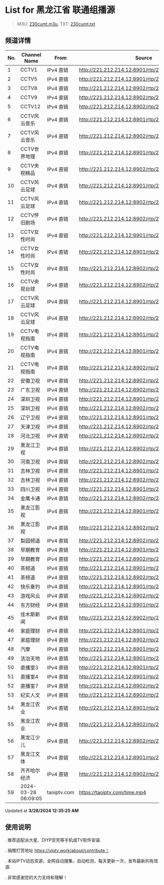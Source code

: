 # List for **黑龙江省 联通组播源**

> M3U: [230cumt.m3u](/230cumt.m3u), TXT: [230cumt.txt](/txt/230cumt.txt)

## 频道详情

| No. | Channel Name | From | Source |
| --- | ------------ | ---- | ------ |
| 1 | CCTV1 | IPv4 直链 | <http://221.212.214.12:8901/rtp/229.58.190.151:5000> |
| 2 | CCTV5 | IPv4 直链 | <http://221.212.214.12:8901/rtp/229.58.190.60:5000> |
| 3 | CCTV8 | IPv4 直链 | <http://221.212.214.12:8902/rtp/229.58.190.63:5000> |
| 4 | CCTV9 | IPv4 直链 | <http://221.212.214.12:8902/rtp/229.58.190.156:5000> |
| 5 | CCTV12 | IPv4 直链 | <http://221.212.214.12:8902/rtp/229.58.190.158:5000> |
| 6 | CCTV风云音乐 | IPv4 直链 | <http://221.212.214.12:8901/rtp/229.58.190.188:5000> |
| 7 | CCTV风云音乐 | IPv4 直链 | <http://221.212.214.12:8902/rtp/229.58.190.188:5000> |
| 8 | CCTV世界地理 | IPv4 直链 | <http://221.212.214.12:8901/rtp/229.58.190.175:5000> |
| 9 | CCTV央视精品 | IPv4 直链 | <http://221.212.214.12:8902/rtp/229.58.190.57:5000> |
| 10 | CCTV风云足球 | IPv4 直链 | <http://221.212.214.12:8901/rtp/229.58.190.190:5000> |
| 11 | CCTV风云足球 | IPv4 直链 | <http://221.212.214.12:8902/rtp/229.58.190.190:5000> |
| 12 | CCTV怀旧剧场 | IPv4 直链 | <http://221.212.214.12:8902/rtp/229.58.190.78:5000> |
| 13 | CCTV女性时尚 | IPv4 直链 | <http://221.212.214.12:8901/rtp/229.58.190.187:5000> |
| 14 | CCTV女性时尚 | IPv4 直链 | <http://221.212.214.12:8901/rtp/229.58.190.195:5000> |
| 15 | CCTV女性时尚 | IPv4 直链 | <http://221.212.214.12:8902/rtp/229.58.190.195:5000> |
| 16 | CCTV央视台球 | IPv4 直链 | <http://221.212.214.12:8902/rtp/229.58.190.193:5000> |
| 17 | CCTV风云足球 | IPv4 直链 | <http://221.212.214.12:8901/rtp/229.58.190.190:5000> |
| 18 | CCTV风云足球 | IPv4 直链 | <http://221.212.214.12:8902/rtp/229.58.190.190:5000> |
| 19 | CCTV电视指南 | IPv4 直链 | <http://221.212.214.12:8901/rtp/229.58.190.191:5000> |
| 20 | CCTV电视指南 | IPv4 直链 | <http://221.212.214.12:8901/rtp/229.58.190.25:5000> |
| 21 | CCTV电视指南 | IPv4 直链 | <http://221.212.214.12:8902/rtp/229.58.190.191:5000> |
| 22 | 安徽卫视 | IPv4 直链 | <http://221.212.214.12:8902/rtp/229.58.190.162:5000> |
| 23 | 广东卫视 | IPv4 直链 | <http://221.212.214.12:8902/rtp/229.58.190.53:5000> |
| 24 | 深圳卫视 | IPv4 直链 | <http://221.212.214.12:8901/rtp/229.58.190.52:5000> |
| 25 | 深圳卫视 | IPv4 直链 | <http://221.212.214.12:8902/rtp/229.58.190.52:5000> |
| 26 | 辽宁卫视 | IPv4 直链 | <http://221.212.214.12:8901/rtp/229.58.190.51:5000> |
| 27 | 天津卫视 | IPv4 直链 | <http://221.212.214.12:8902/rtp/229.58.190.161:5000> |
| 28 | 河北卫视 | IPv4 直链 | <http://221.212.214.12:8902/rtp/229.58.190.209:5000> |
| 29 | 黑龙江卫视 | IPv4 直链 | <http://221.212.214.12:8902/rtp/229.58.190.150:5000> |
| 30 | 河南卫视 | IPv4 直链 | <http://221.212.214.12:8902/rtp/229.58.190.103:5000> |
| 31 | 吉林卫视 | IPv4 直链 | <http://221.212.214.12:8901/rtp/229.58.190.214:5000> |
| 32 | 吉林卫视 | IPv4 直链 | <http://221.212.214.12:8902/rtp/229.58.190.214:5000> |
| 33 | 四川卫视 | IPv4 直链 | <http://221.212.214.12:8901/rtp/229.58.190.38:5000> |
| 34 | 金鹰卡通 | IPv4 直链 | <http://221.212.214.12:8902/rtp/229.58.190.98:5000> |
| 35 | 黑龙江影视 | IPv4 直链 | <http://221.212.214.12:8901/rtp/229.58.190.14:5000> |
| 36 | 黑龙江影视 | IPv4 直链 | <http://221.212.214.12:8902/rtp/229.58.190.14:5000> |
| 37 | 梨园频道 | IPv4 直链 | <http://221.212.214.12:8902/rtp/229.58.190.87:5000> |
| 38 | 早期教育 | IPv4 直链 | <http://221.212.214.12:8901/rtp/229.58.190.174:5000> |
| 39 | 早期教育 | IPv4 直链 | <http://221.212.214.12:8902/rtp/229.58.190.174:5000> |
| 40 | 茶频道 | IPv4 直链 | <http://221.212.214.12:8901/rtp/229.58.190.111:5000> |
| 41 | 茶频道 | IPv4 直链 | <http://221.212.214.12:8902/rtp/229.58.190.111:5000> |
| 42 | 快乐垂钓 | IPv4 直链 | <http://221.212.214.12:8901/rtp/229.58.190.113:5000> |
| 43 | 游戏风云 | IPv4 直链 | <http://221.212.214.12:8902/rtp/229.58.190.114:5000> |
| 44 | 东方财经 | IPv4 直链 | <http://221.212.214.12:8901/rtp/229.58.190.105:5000> |
| 45 | 佳木斯新闻 | IPv4 直链 | <http://221.212.214.12:8902/rtp/229.58.190.163:5000> |
| 46 | 家庭理财 | IPv4 直链 | <http://221.212.214.12:8901/rtp/229.58.190.106:5000> |
| 47 | 家庭理财 | IPv4 直链 | <http://221.212.214.12:8902/rtp/229.58.190.106:5000> |
| 48 | 汽摩 | IPv4 直链 | <http://221.212.214.12:8901/rtp/229.58.190.85:5000> |
| 49 | 法治天地 | IPv4 直链 | <http://221.212.214.12:8901/rtp/229.58.190.110:5000> |
| 50 | 直播室3 | IPv4 直链 | <http://221.212.214.12:8901/rtp/229.58.190.31:5000> |
| 51 | 直播室4 | IPv4 直链 | <http://221.212.214.12:8901/rtp/229.58.190.75:5000> |
| 52 | 直播室7 | IPv4 直链 | <http://221.212.214.12:8902/rtp/229.58.190.77:5000> |
| 53 | 纪实人文 | IPv4 直链 | <http://221.212.214.12:8902/rtp/229.58.190.102:5000> |
| 54 | 黑龙江农业 | IPv4 直链 | <http://221.212.214.12:8901/rtp/229.58.190.7:5000> |
| 55 | 黑龙江农业 | IPv4 直链 | <http://221.212.214.12:8902/rtp/229.58.190.7:5000> |
| 56 | 黑龙江少儿 | IPv4 直链 | <http://221.212.214.12:8902/rtp/229.58.190.39:5000> |
| 57 | 黑龙江文体 | IPv4 直链 | <http://221.212.214.12:8901/rtp/229.58.190.30:5000> |
| 58 | 齐齐哈尔经济 | IPv4 直链 | <http://221.212.214.12:8902/rtp/229.58.190.192:5000> |
| 59 | 2024-03-28 06:09:05 | taoiptv.com | <https://taoiptv.com/time.mp4> |

Updated at **3/28/2024 12:35:25 AM**

## 使用说明

. 推荐适配派大星、DIYP空壳等手机或TV软件安装.

. 捐赠打赏地址 https://viptv.work/about/contribute！

. 本站IPTV动态资源，全网自动搜集，自动检测，每天更新一次，发布最新的有效源.

. 非常感谢您的大力支持和理解！